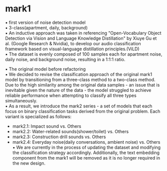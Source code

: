 # mark1
▪ first version of noise detection model  
▪ 3-class(apartment, daily, background)  
▪ An inductive approach was taken in referencing "Open-Vocabulary Object Detection via Vision and Language Knowledge Distillation" by Xiuye Gu et al. (Google Research & Nvidia), to develop our audio classification framework based on visual-language distillation principles.(ViLD)  
▪ The dataset is evenly composed of 100 samples each for apartment noise, daily noise, and background noise, resulting in a 1:1:1 ratio.    


▪ The original model before refactoring   
▪ We decided to revise the classification approach of the original mark1 model by transitioning from a three-class method to a two-class method. Due to the high similarity among the original data samples - an issue that is inevitable given the nature of the data - the model struggled to achieve reliable performance when attempting to classify all three types simultaneously.  
▪ As a result, we introduce the mark2 series - a set of models that each focus on binary classification tasks derived from the original problem. Each variant is specialized as follows:  
  - mark2.1: Impact sound vs. Others
  - mark2.2: Water-related sounds(shower/toilet) vs. Others
  - mark2.3: Construction drill sounds vs. Others
  - mark2.4: Everyday noise(daily conversations, ambient noise) vs. Others
▪ We are currently in the process of updating the dataset and modifying the classification strategy accordingly. Additionally, the text embedding component from the mark1 will be removed as it is no longer required in the new design.    
